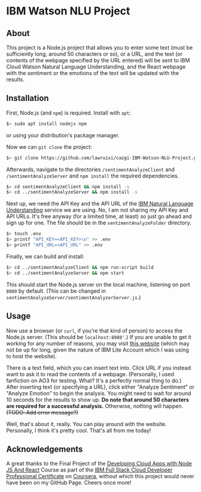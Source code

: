 # IBM Watson NLU Project

## About
This project is a Node.js project that allows you to enter some text (must be sufficiently long, around 50 characters or so), or a URL, and the text (or contents of the webpage specified by the URL entered) will be sent to IBM Cloud Watson Natural Language Understanding, and the React webpage with the sentiment or the emotions of the text will be updated with the results. 

## Installation
First, Node.js (and `npm`) is required. Install with `apt`:
```bash
$> sudo apt install nodejs npm
```
or using your distribution's package manager.

Now we can `git clone` the project:
```bash
$> git clone https://github.com/lawruixi/cazgi-IBM-Watson-NLU-Project.git
```
Afterwards, navigate to the directories `/sentimentAnalyzeClient` and `/sentimentAnalyzeServer` and `npm install` the required dependencies.
```bash
$> cd sentimentAnalyzeClient && npm install -s
$> cd ../sentimentAnalyzeServer && npm install -s
```

Next up, we need the API Key and the API URL of the [IBM Natural Language Understanding](https://cloud.ibm.com/catalog/services/natural-language-understanding) service we are using. No, I am not sharing my API Key and API URLs. It's free anyway (for a limited time, at least) so just go ahead and sign up for one. The file should be in the `sentimentAnalyzeFolder` directory.
```bash
$> touch .env
$> printf "API_KEY=<API_KEY>\n" >> .env
$> printf "API_URL=<API_URL" >> .env
```

Finally, we can build and install:
```bash
$> cd ../sentimentAnalyzeClient && npm run-script build
$> cd ../sentimentAnalyzeServer && npm start
```

This should start the Node.js server on the local machine, listening on port `8080` by default. (This can be changed in `sentimentAnalyzeServer/sentimentAnalyzerServer.js`.)

## Usage
Now use a browser (or `curl`, if you're that kind of person) to access the Node.js server. (This should be `localhost:8080'`.) If you are unable to get it working for any number of reasons, you may visit [this website](http://lawruixi-3v3-sentiment-analyzer-excellent-gazelle-xx.mybluemix.net/) (which may not be up for long, given the nature of IBM Lite Account which I was using to host the website).

There is a text field, which you can insert text into. Click URL if you instead want to ask it to read the contents of a webpage. (Personally, I used fanfiction on AO3 for testing. What? It's a perfectly normal thing to do.) 
After inserting text (or specifying a URL), click either "Analyze Sentiment" or "Analyze Emotion" to begin the analysis. You might need to wait for around 10 seconds for the results to show up. **Do note that around 50 characters are required for a successful analysis.** Otherwise, nothing will happen. ~~(TODO: Add error message?)~~

Well, that's about it, really. You can play around with the website. Personally, I think it's pretty cool. That's all from me today!

## Acknowledgements
A great thanks to the Final Project of the [Developing Cloud Apps with Node JS And React](https://www.coursera.org/learn/node-js?specialization=ibm-full-stack-cloud-developer) Course as part of the [IBM Full Stack Cloud Developer Professional Certificate](https://www.coursera.org/professional-certificates/ibm-full-stack-cloud-developer) on [Coursera](https://www.coursera.org/), without which this project would never have been on my GitHub Page. Cheers once more!
